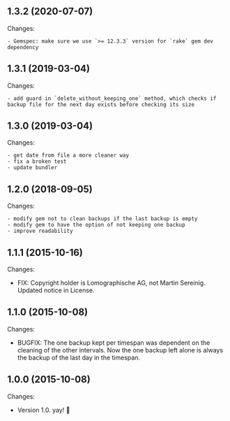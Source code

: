 ## 1.3.2 (2020-07-07)

Changes:

	- Gemspec: make sure we use `>= 12.3.3` version for `rake` gem dev dependency

## 1.3.1 (2019-03-04)

Changes:

	- add guard in `delete_without_keeping_one` method, which checks if backup file for the next day exists before checking its size

## 1.3.0 (2019-03-04)

Changes:

	- get date from file a more cleaner way
	- fix a broken test
	- update bundler

## 1.2.0 (2018-09-05)

Changes:

	- modify gem not to clean backups if the last backup is empty
	- modify gem to have the option of not keeping one backup
	- improve readability

## 1.1.1 (2015-10-16)

Changes:

  - FIX: Copyright holder is Lomographische AG, not Martin Sereinig. Updated notice in License.

## 1.1.0 (2015-10-08)

Changes:

  - BUGFIX: The one backup kept per timespan was dependent on the cleaning of the other intervals. Now the one backup left alone is always the backup of the last day in the timespan.

## 1.0.0 (2015-10-08)

Changes:

  - Version 1.0. yay! 🎉
